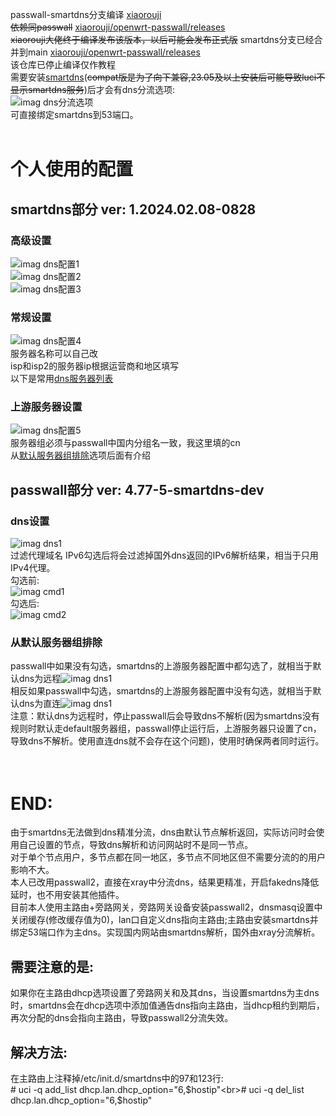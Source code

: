  passwall-smartdns分支编译 [xiaorouji](https://github.com/xiaorouji/openwrt-passwall/tree/luci-smartdns-dev)<br>
~~依赖同passwall~~ [xiaorouji/openwrt-passwall/releases](https://github.com/xiaorouji/openwrt-passwall/releases)<br>
~~xiaorouji大佬终于编译发布该版本，以后可能会发布正式版~~
smartdns分支已经合并到main [xiaorouji/openwrt-passwall/releases](https://github.com/xiaorouji/openwrt-passwall/releases)<br>该仓库已停止编译仅作教程<br>
需要安装[smartdns](https://github.com/pymumu/smartdns/releases)(~~compat版是为了向下兼容,23.05及以上安装后可能导致luci不显示smartdns服务~~)后才会有dns分流选项:<br>
![imag dns分流选项](/img/1.png)<br>
可直接绑定smartdns到53端口。<br><br>

# 个人使用的配置

## smartdns部分 ver: 1.2024.02.08-0828

### 高级设置
![imag dns配置1](/img/7.png)<br>
![imag dns配置2](/img/8.png)<br>
![imag dns配置3](/img/9.png)<br>

### 常规设置
![imag dns配置4](/img/5.png)<br>
服务器名称可以自己改<br>
isp和isp2的服务器ip根据运营商和地区填写<br>
以下是常用[dns服务器列表](https://dns.iui.im/#telecom)<br>

### 上游服务器设置
![imag dns配置5](/img/6.png)<br>
服务器组必须与passwall中国内分组名一致，我这里填的cn<br>
从[默认服务器组排除](#从默认服务器组排除)选项后面有介绍

## passwall部分 ver: 4.77-5-smartdns-dev

### dns设置
![imag dns1](/img/2.png)<br>
过滤代理域名 IPv6勾选后将会过滤掉国外dns返回的IPv6解析结果，相当于只用IPv4代理。<br>
勾选前:<br>
![imag cmd1](/img/11.png)<br>
勾选后:<br>
![imag cmd2](/img/12.png)<br>

### 从默认服务器组排除
passwall中如果没有勾选，smartdns的上游服务器配置中都勾选了，就相当于默认dns为远程![imag dns1](/img/4.png)<br>
相反如果passwall中勾选，smartdns的上游服务器配置中没有勾选，就相当于默认dns为直连![imag dns1](/img/3.png)<br>
注意：默认dns为远程时，停止passwall后会导致dns不解析(因为smartdns没有规则时默认走default服务器组，passwall停止运行后，上游服务器只设置了cn，导致dns不解析。使用直连dns就不会存在这个问题)，使用时确保两者同时运行。<br>
<br>
<br>

# END:
由于smartdns无法做到dns精准分流，dns由默认节点解析返回，实际访问时会使用自己设置的节点，导致dns解析和访问网站时不是同一节点。<br>
对于单个节点用户，多节点都在同一地区，多节点不同地区但不需要分流的的用户影响不大。<br>
本人已改用passwall2，直接在xray中分流dns，结果更精准，开启fakedns降低延时，也不用安装其他插件。<br>
目前本人使用主路由+旁路网关，旁路网关设备安装passwall2，dnsmasq设置中关闭缓存(修改缓存值为0)，lan口自定义dns指向主路由;主路由安装smartdns并绑定53端口作为主dns。实现国内网站由smartdns解析，国外由xray分流解析。

## 需要注意的是:
如果你在主路由dhcp选项设置了旁路网关和及其dns，当设置smartdns为主dns时，smartdns会在dhcp选项中添加值通告dns指向主路由，当dhcp租约到期后，再次分配的dns会指向主路由，导致passwall2分流失效。

## 解决方法:
在主路由上注释掉/etc/init.d/smartdns中的97和123行:<br># uci -q add_list dhcp.lan.dhcp_option="6,$hostip"<br># uci -q del_list dhcp.lan.dhcp_option="6,$hostip"<br>
